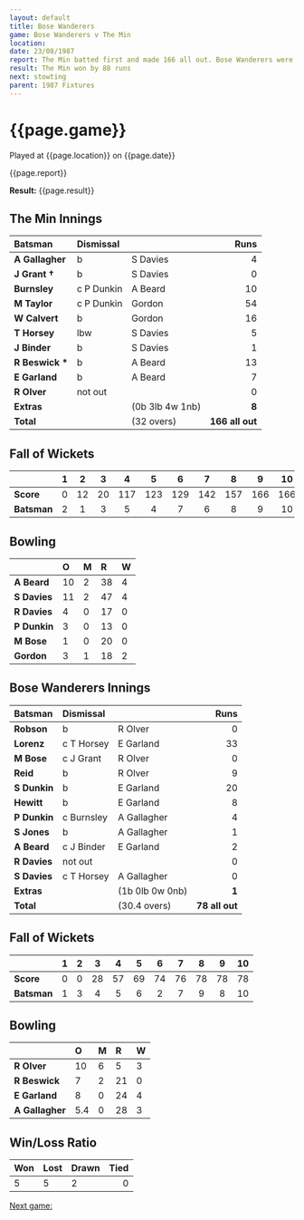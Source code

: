 ```yaml
---
layout: default
title: Bose Wanderers
game: Bose Wanderers v The Min
location: 
date: 23/08/1987
report: The Min batted first and made 166 all out. Bose Wanderers were all out for 78
result: The Min won by 88 runs
next: stowting
parent: 1987 Fixtures
---
```


# {{page.game}}

Played at {{page.location}} on {{page.date}}

{{page.report}}

**Result:** {{page.result}}

## The Min Innings

| Batsman | Dismissal |  | Runs |
|:---|:---|---|---:|
| **A Gallagher** | b | S Davies | 4 | 
| **J Grant &#8224;** | b | S Davies | 0 | 
| **Burnsley** | c P Dunkin | A Beard | 10 | 
| **M Taylor** | c P Dunkin | Gordon | 54 | 
| **W Calvert** | b  | Gordon | 16 | 
| **T Horsey** | lbw | S Davies | 5 | 
| **J Binder** | b | S Davies | 1 | 
| **R Beswick &#42;** | b | A Beard | 13 | 
| **E Garland** | b | A Beard | 7 | 
| **R Olver** | not out |  | 0 | 
| **Extras** | | (0b 3lb 4w 1nb) | **8** | 
| **Total** | | (32 overs) | ****166 all out**** | 

## Fall of Wickets

| | 1 | 2 | 3 | 4 | 5 | 6 | 7 | 8 | 9 | 10 |
|---|:---:|:---:|:---:|:---:|:---:|:---:|:---:|:---:|:---:|:---:|
| **Score** | 0 | 12 | 20 | 117 | 123 | 129 | 142 | 157 | 166 | 166 | 
| **Batsman** | 2 | 1 | 3 | 5 | 4 | 7 | 6 | 8 | 9 | 10 | 

## Bowling

| | O | M | R | W |
|---|:---|:---|:---|:---|
| **A Beard** | 10 | 2 | 38 | 4 | 
| **S Davies** | 11 | 2 | 47 | 4 | 
| **R Davies** | 4 | 0 | 17 | 0 | 
| **P Dunkin** | 3 | 0 | 13 | 0 |
| **M Bose** | 1 | 0 | 20 | 0 | 
| **Gordon** | 3 | 1 | 18 | 2 | 

## Bose Wanderers Innings

| Batsman | Dismissal |  | Runs |
|:---|:---|---|---:|
| **Robson** | b | R Olver | 0 | 
| **Lorenz** | c T Horsey | E Garland | 33 | 
| **M Bose** | c J Grant | R Olver | 0 | 
| **Reid** | b | R Olver | 9 | 
| **S Dunkin** | b | E Garland | 20 | 
| **Hewitt** | b | E Garland | 8 |
| **P Dunkin** | c Burnsley | A Gallagher | 4 | 
| **S Jones** | b | A Gallagher | 1 |
| **A Beard** | c J Binder | E Garland | 2 | 
| **R Davies** | not out |  | 0 | 
| **S Davies** | c T Horsey | A Gallagher | 0 |
| **Extras** | | (1b 0lb 0w 0nb) | **1** | 
| **Total** | | (30.4 overs) | ****78 all out**** | 

## Fall of Wickets

| | 1 | 2 | 3 | 4 | 5 | 6 | 7 | 8 | 9 | 10 |
|---|:---:|:---:|:---:|:---:|:---:|:---:|:---:|:---:|:---:|:---:|
| **Score** | 0 | 0 |  28| 57 | 69 | 74 | 76 | 78 | 78 | 78 |
| **Batsman** | 1 | 3 | 4 | 5 | 6 | 2 | 7 | 9 | 8 | 10 |

## Bowling

| | O | M | R | W |
|---|:---|:---|:---|:---|
| **R Olver** | 10 | 6 | 5 | 3 |
| **R Beswick** | 7 | 2 | 21 | 0 |
| **E Garland** | 8 | 0 | 24 | 4 |
| **A Gallagher** | 5.4 | 0 | 28 | 3 |

## Win/Loss Ratio

| Won | Lost | Drawn | Tied |
|:---|:---|:---|---:|
| 5 | 5 | 2 | 0 |

[Next game:]({{page.next}})